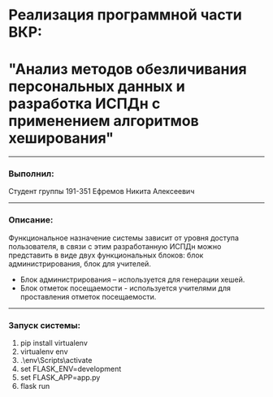 # Реализация программной части ВКР: 
# "Анализ методов обезличивания персональных данных и разработка ИСПДн с применением алгоритмов хеширования" 
____
### Выполнил:
Студент группы 191-351
Ефремов Никита Алексеевич
____
### Описание:
Функциональное назначение системы зависит от уровня доступа пользователя, в связи с этим разработанную ИСПДн можно представить в виде двух функциональных блоков: блок администрирования, блок для учителей.
- Блок администрирования – используется для генерации хешей.
- Блок отметок посещаемости - используется учителями для проставления отметок посещаемости.
____
### Запуск системы:
1) pip install virtualenv
2) virtualenv env
3) .\env\Scripts\activate
4) set FLASK_ENV=development
5) set FLASK_APP=app.py
6) flask run
